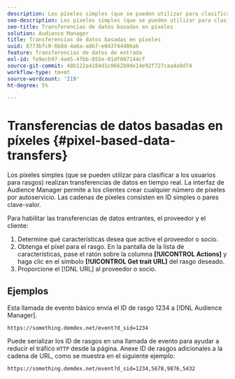 ```yaml
---
description: Los píxeles simples (que se pueden utilizar para clasificar a los usuarios para rasgos) realizan transferencias de datos en tiempo real. La interfaz de Audience Manager permite a los clientes crear cualquier número de píxeles por autoservicio. Las cadenas de píxeles consisten en ID simples o pares clave-valor.
seo-description: Los píxeles simples (que se pueden utilizar para clasificar a los usuarios para rasgos) realizan transferencias de datos en tiempo real. La interfaz de Audience Manager permite a los clientes crear cualquier número de píxeles por autoservicio. Las cadenas de píxeles consisten en ID simples o pares clave-valor.
seo-title: Transferencias de datos basadas en píxeles
solution: Audience Manager
title: Transferencias de datos basadas en píxeles
uuid: 8773bfc0-6b8d-4a6a-a8b7-e043744486ab
feature: Transferencias de datos de entrada
exl-id: fe9ecb97-4a45-4fbb-855e-01df007144cf
source-git-commit: 48b122a4184d1c0662b9de14e92f727caa4a9d74
workflow-type: tm+mt
source-wordcount: '219'
ht-degree: 5%

---
```


# Transferencias de datos basadas en píxeles {#pixel-based-data-transfers}

Los píxeles simples (que se pueden utilizar para clasificar a los usuarios para rasgos) realizan transferencias de datos en tiempo real. La interfaz de Audience Manager permite a los clientes crear cualquier número de píxeles por autoservicio. Las cadenas de píxeles consisten en ID simples o pares clave-valor.

<!-- c_rt_inbound_pixel_transfers.xml -->

Para habilitar las transferencias de datos entrantes, el proveedor y el cliente:

1. Determine qué características desea que active el proveedor o socio.
1. Obtenga el píxel para el rasgo. En la pantalla de la lista de características, pase el ratón sobre la columna **[!UICONTROL Actions]** y haga clic en el símbolo **[!UICONTROL Get trait URL]** del rasgo deseado.
1. Proporcione el [!DNL URL] al proveedor o socio.

## Ejemplos

Esta llamada de evento básico envía el ID de rasgo 1234 a [!DNL Audience Manager].

```
https://something.demdex.net/event?d_sid=1234
```

Puede serializar los ID de rasgos en una llamada de evento para ayudar a reducir el tráfico `HTTP` desde la página. Anexe ID de rasgos adicionales a la cadena de URL, como se muestra en el siguiente ejemplo:

```
https://something.demdex.net/event?d_sid=1234,5678,9876,5432
```
